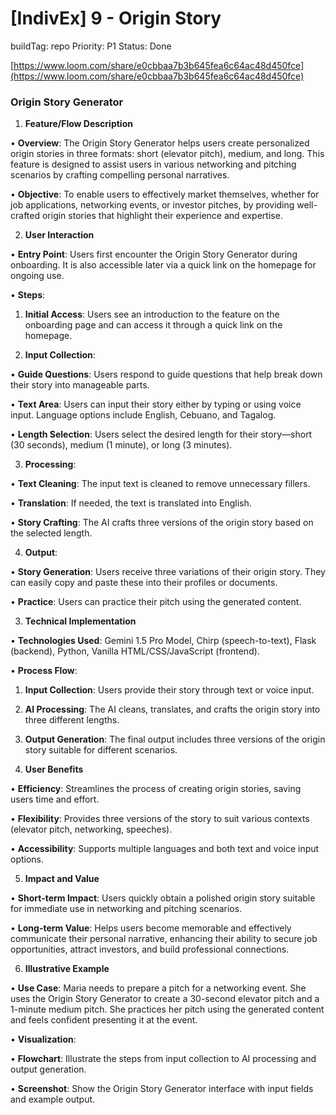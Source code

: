 # [IndivEx] 9 - Origin Story

buildTag: repo
Priority: P1
Status: Done

[https://www.loom.com/share/e0cbbaa7b3b645fea6c64ac48d450fce](https://www.loom.com/share/e0cbbaa7b3b645fea6c64ac48d450fce)

### **Origin Story Generator**

1.	**Feature/Flow Description**

•	**Overview**: The Origin Story Generator helps users create personalized origin stories in three formats: short (elevator pitch), medium, and long. This feature is designed to assist users in various networking and pitching scenarios by crafting compelling personal narratives.

•	**Objective**: To enable users to effectively market themselves, whether for job applications, networking events, or investor pitches, by providing well-crafted origin stories that highlight their experience and expertise.

2.	**User Interaction**

•	**Entry Point**: Users first encounter the Origin Story Generator during onboarding. It is also accessible later via a quick link on the homepage for ongoing use.

•	**Steps**:

1.	**Initial Access**: Users see an introduction to the feature on the onboarding page and can access it through a quick link on the homepage.

2.	**Input Collection**:

•	**Guide Questions**: Users respond to guide questions that help break down their story into manageable parts.

•	**Text Area**: Users can input their story either by typing or using voice input. Language options include English, Cebuano, and Tagalog.

•	**Length Selection**: Users select the desired length for their story—short (30 seconds), medium (1 minute), or long (3 minutes).

3.	**Processing**:

•	**Text Cleaning**: The input text is cleaned to remove unnecessary fillers.

•	**Translation**: If needed, the text is translated into English.

•	**Story Crafting**: The AI crafts three versions of the origin story based on the selected length.

4.	**Output**:

•	**Story Generation**: Users receive three variations of their origin story. They can easily copy and paste these into their profiles or documents.

•	**Practice**: Users can practice their pitch using the generated content.

3.	**Technical Implementation**

•	**Technologies Used**: Gemini 1.5 Pro Model, Chirp (speech-to-text), Flask (backend), Python, Vanilla HTML/CSS/JavaScript (frontend).

•	**Process Flow**:

1.	**Input Collection**: Users provide their story through text or voice input.

2.	**AI Processing**: The AI cleans, translates, and crafts the origin story into three different lengths.

3.	**Output Generation**: The final output includes three versions of the origin story suitable for different scenarios.

4.	**User Benefits**

•	**Efficiency**: Streamlines the process of creating origin stories, saving users time and effort.

•	**Flexibility**: Provides three versions of the story to suit various contexts (elevator pitch, networking, speeches).

•	**Accessibility**: Supports multiple languages and both text and voice input options.

5.	**Impact and Value**

•	**Short-term Impact**: Users quickly obtain a polished origin story suitable for immediate use in networking and pitching scenarios.

•	**Long-term Value**: Helps users become memorable and effectively communicate their personal narrative, enhancing their ability to secure job opportunities, attract investors, and build professional connections.

6.	**Illustrative Example**

•	**Use Case**: Maria needs to prepare a pitch for a networking event. She uses the Origin Story Generator to create a 30-second elevator pitch and a 1-minute medium pitch. She practices her pitch using the generated content and feels confident presenting it at the event.

•	**Visualization**:

•	**Flowchart**: Illustrate the steps from input collection to AI processing and output generation.

•	**Screenshot**: Show the Origin Story Generator interface with input fields and example output.